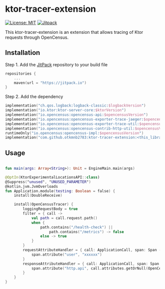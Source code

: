 # ktor-tracer-extension

[![License: MIT](https://img.shields.io/badge/License-MIT-yellow.svg)](LICENSE)
[![Jitpack](https://jitpack.io/v/otkmnb2783/ktor-tracer-extension.svg)](https://jitpack.io/#otkmnb2783/ktor-tracer-extension)

This ktor-tracer-extension is an extension that allows tracing of Ktor requests through OpenCensus.

## Installation

Step 1. Add the [JitPack](https://jitpack.io/) repository to your build file

```kotlin
repositories {
    ...
    maven(url = "https://jitpack.io")
}
```

Step 2. Add the dependency

```kotlin
implementation("ch.qos.logback:logback-classic:$logbackVersion")
implementation("io.ktor:ktor-server-core:$ktorVersion")
implementation("io.opencensus:opencensus-api:$opencensusVersion")
implementation("io.opencensus:opencensus-exporter-trace-jaeger:$opencensusVersion")
implementation("io.opencensus:opencensus-exporter-trace-util:$opencensusVersion")
implementation("io.opencensus:opencensus-contrib-http-util:$opencensusVersion")
runtimeOnly("io.opencensus:opencensus-impl:$opencensusVersion")
implementation("com.github.otkmnb2783:ktor-tracer-extension:<this_library_current_version>")
```

## Usage

```kotlin

fun main(args: Array<String>): Unit = EngineMain.main(args)

@OptIn(KtorExperimentalLocationsAPI::class)
@Suppress("unused", "UNUSED_PARAMETER")
@kotlin.jvm.JvmOverloads
fun Application.module(testing: Boolean = false) {
    install(DoubleReceive)

    install(OpenCensusTracer) {
        loggingRequestBody = true
        filter = { call ->
            val path = call.request.path()
            when {
                path.contains("/health-check") ||
                    path.contains("/metrics") -> false
                else -> true
            }
        }
        requestAttributeHandler = { call: ApplicationCall, span: Span ->
            span.attribute("user", "xxxxxx")
        }
        responseAttributeHandler = { call: ApplicationCall, span: Span ->
            span.attribute("http.api", call.attributes.getOrNull(OpenCensusTracer.routeKey)?.function() ?: "")
        }
    }
}
```
